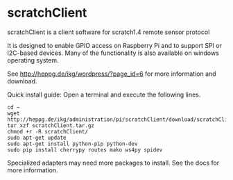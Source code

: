 # scratchClient
scratchClient is a client software for scratch1.4 remote sensor protocol

It is designed to enable GPIO access on Raspberry Pi and to support SPI or I2C-based devices. Many of the functionality is also available on windows operating system.

See http://heppg.de/ikg/wordpress/?page_id=6 for more information and download.

Quick install guide: Open a terminal and execute the following lines.
```  
cd ~
wget http://heppg.de/ikg/administration/pi/scratchClient/download/scratchClient.tar.gz
tar xzf scratchClient.tar.gz
chmod +r -R scratchClient/
sudo apt-get update
sudo apt-get install python-pip python-dev
sudo pip install cherrypy routes mako ws4py spidev
```

Specialized adapters may need more packages to install. See the docs for more information.
